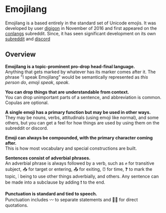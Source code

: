 # Emojilang

Emojilang is a based entirely in the standard set of Unicode emojis. 
It was developed by user [digigon](https://www.reddit.com/u/digigon) in November of 2016 and first appeared on the [conlangs](https://www.reddit.com/r/conlangs/comments/5f8rzw/a_serious_emoji_conlang) subreddit.
Since, it has seen significant development on its own [subreddit](https://www.reddit.com/r/emojilang) and [discord](https://discord.gg/WWaTn6u)

## Overview

**Emojilang is a topic-prominent pro-drop head-final language.**<br>
Anything that gets marked by whatever has its marker comes after it. 
The phrase "I speak Emojilang" would be semantically represented as *this person do*, *emoji speak*, *speak*.

**You can drop things that are understandable from context.**<br>
You can drop unimportant parts of a sentence, and abbreviation is common. 
Copulas are optional. 

**A single emoji has a primary function but may be used in other ways.**<br>
They may be nouns, verbs, attitudinals (using emoji like normal), and some others, but you can get a feel for how things are used by using them on the subreddit or discord.

**Emoji can always be compounded, with the primary character coming after.**<br>
This is how most vocabulary and special constructions are built.


**Sentences consist of adverbial phrases.**<br>
An adverbial phrase is always followed by a verb, such as ✊ for transitive subject, 📥 for target or entering, 📤 for exiting, ⏰ for time, ❓ to mark the topic, ❕ being to use other things adverbially, and others. Any sentence can be made into a subclause by adding ❗️ to the end. 

**Punctuation is standard and tied to speech.**<br>
Punctuation includes 〰️ to separate statements and 🔺🔻 for direct quotations.

<!--table>
	<tr><td>Emoji</td><td>Shortcode</td><td>Translation</td></tr>
	<tr><td>✊</td><td>`:fist:`</td><td>do</td></tr>
	<tr><td>📤</td><td>`:inbox_tray:`</td><td>to</td></tr>
	<tr><td>📤</td><td>`:outbox_tray:`</td><td>away</td></tr>
	<tr><td>⏰</td><td>`:alarm_clock:`</td><td>during</td></tr>
	<tr><td>❓</td><td>`:question:`</td><td> </td></tr>
	<tr><td>❕</td><td> </td><td> </td></tr>	
	<tr><td>❗️</td><td> </td><td> </td></tr>	
	<tr><td>🔺</td><td> </td><td> </td></tr>	
	<tr><td>🔻</td><td> </td><td> </td></tr>	
</table-->